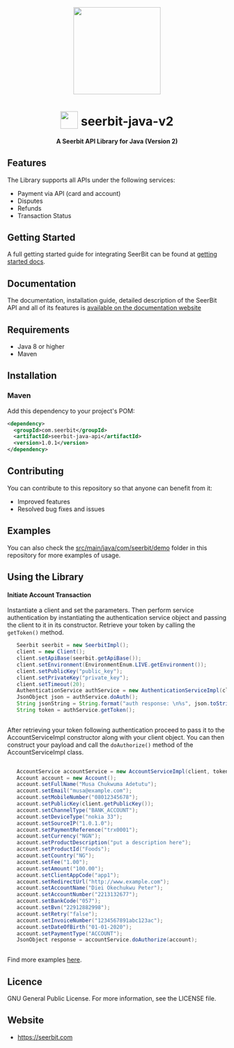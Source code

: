
<div align="center">
 <img width="200" valign="top" src="https://res.cloudinary.com/dy2dagugp/image/upload/v1571249658/seerbit-logo_mdinom.png">
</div>


<h1 align="center">
  <img width="40" valign="bottom" src="https://res.cloudinary.com/dcksdncso/image/upload/v1579682633/java_f2iyuf.png">
  seerbit-java-v2
</h1>

<h4 align="center">
  A Seerbit API Library for Java (Version 2)
</h4>

## Features

The Library supports all APIs under the following services:
* Payment via API (card and account)
* Disputes
* Refunds
* Transaction Status

## Getting Started

A full getting started guide for integrating SeerBit can be found at [getting started docs](https://doc.seerbit.com).

## Documentation

The documentation, installation guide, detailed description of the SeerBit API and all of its features is [available on the documentation website](https://doc.seerbit.com/api/library)


## Requirements

* Java 8 or higher
* Maven


## Installation

### Maven

Add this dependency to your project's POM:

```xml
<dependency>
  <groupId>com.seerbit</groupId>
  <artifactId>seerbit-java-api</artifactId>
  <version>1.0.1</version>
</dependency>
```

## Contributing

You can contribute to this repository so that anyone can benefit from it:

* Improved features
* Resolved bug fixes and issues

## Examples  

You can also check the [src/main/java/com/seerbit/demo](https://github.com/seerbit/seerbit-java-api-library/tree/v2/src/main/java/com/seerbit/v2/demo) folder in this repository for more examples of usage.

## Using the Library

<strong><h4>Initiate Account Transaction</h4></strong>
Instantiate a client and set the parameters. Then perform service authentication by instantiating the authentication service object and passing the client to it in its constructor. Retrieve your token by calling the <code>getToken()</code> method.

```java
   Seerbit seerbit = new SeerbitImpl();
   client = new Client();
   client.setApiBase(seerbit.getApiBase());
   client.setEnvironment(EnvironmentEnum.LIVE.getEnvironment());
   client.setPublicKey("public_key");
   client.setPrivateKey("private_key");
   client.setTimeout(20);
   AuthenticationService authService = new AuthenticationServiceImpl(client);
   JsonObject json = authService.doAuth();
   String jsonString = String.format("auth response: \n%s", json.toString());
   String token = authService.getToken();
   
```

After retrieving your token following authentication proceed to pass it to the AccountServiceImpl constructor along with your client object. You can then construct your payload and call the <code>doAuthorize()</code> method of the AccountServiceImpl class.


```java
 
   AccountService accountService = new AccountServiceImpl(client, token); // pass the client and token in the constructor
   Account account = new Account();
   account.setFullName("Musa Chukwuma Adetutu");
   account.setEmail("musa@example.com");
   account.setMobileNumber("08012345678");
   account.setPublicKey(client.getPublicKey());
   account.setChannelType("BANK_ACCOUNT");
   account.setDeviceType("nokia 33");
   account.setSourceIP("1.0.1.0");
   account.setPaymentReference("trx0001");
   account.setCurrency("NGN");
   account.setProductDescription("put a description here");
   account.setProductId("Foods");
   account.setCountry("NG");
   account.setFee("1.00");
   account.setAmount("100.00");
   account.setClientAppCode("app1");
   account.setRedirectUrl("http://www.example.com");
   account.setAccountName("Diei Okechukwu Peter");
   account.setAccountNumber("2213132677");
   account.setBankCode("057");
   account.setBvn("22912882998");
   account.setRetry("false");
   account.setInvoiceNumber("1234567891abc123ac");
   account.setDateOfBirth("01-01-2020");
   account.setPaymentType("ACCOUNT");
   JsonObject response = accountService.doAuthorize(account);
  
``` 

Find more examples [here](https://github.com/seerbit/seerbit-java-api-library/tree/v2/src/main/java/com/seerbit/v2/demo).

## Licence
GNU General Public License. For more information, see the LICENSE file.

## Website
* https://seerbit.com
